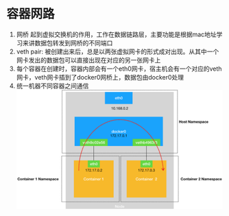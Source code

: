 # 容器网路
1. 网桥 起到虚拟交换机的作用，工作在数据链路层，主要功能是根据mac地址学习来讲数据包转发到网桥的不同端口
2. veth pair: 被创建出来后，总是以两张虚拟网卡的形式成对出现。从其中一个网卡发出的数据包可以直接出现在对应的另一张网卡上
3. 每个容器在创建时，容器内部会有一个eth0网卡，宿主机会有一个对应的veth网卡，veth网卡插到了docker0网桥上，数据包由docker0处理
4. 统一机器不同容器之间通信
![](https://github.com/batscars/kube-study/blob/master/imgs/容器网络.jpg?row=true)
